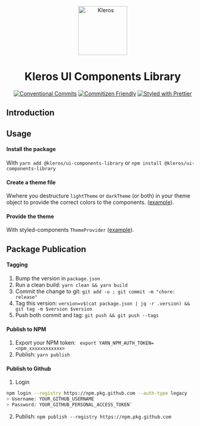 <p align="center">
  <a href="https://kleros.io">
    <img alt="Kleros" src="https://github.com/kleros/court/blob/master/public/icon-512.png?raw=true" width="128">
  </a>
</p>

<h1 align="center">Kleros UI Components Library</h1>

<p align="center">
  <a href="https://conventionalcommits.org"><img src="https://img.shields.io/badge/Conventional%20Commits-1.0.0-yellow.svg" alt="Conventional Commits"></a>
  <a href="http://commitizen.github.io/cz-cli/"><img src="https://img.shields.io/badge/commitizen-friendly-brightgreen.svg" alt="Commitizen Friendly"></a>
  <a href="https://github.com/prettier/prettier"><img src="https://img.shields.io/badge/styled_with-prettier-ff69b4.svg" alt="Styled with Prettier"></a>
</p>

## Introduction

## Usage

#### Install the package
With `yarn add @kleros/ui-components-library` or `npm install @kleros/ui-components-library`

#### Create a theme file
Wwhere you destructure `lightTheme` or `darkTheme` (or both) in your theme object to provide the correct colors to the components. ([example](https://github.com/kleros/kleros-v2/blob/dev/web/src/styles/themes.ts)).

#### Provide the theme
With styled-components `ThemeProvider` ([example](https://github.com/kleros/kleros-v2/blob/dev/web/src/context/StyledComponentsProvider.tsx)).

## Package Publication 

#### Tagging
1. Bump the version in `package.json`
1. Run a clean build: `yarn clean && yarn build`
1. Commit the change to git: `git add -u ; git commit -m "chore: release"`
1. Tag this version: `version=v$(cat package.json | jq -r .version) && git tag -m $version $version`
1. Push both commit and tag: `git push && git push --tags`

#### Publish to NPM
1. Export your NPM token: ` export YARN_NPM_AUTH_TOKEN=<npm_xxxxxxxxxxxx>`
1. Publish: `yarn publish`

#### Publish to Github
1. Login 
```bash
npm login --registry https://npm.pkg.github.com --auth-type legacy
> Username: YOUR_GITHUB_USERNAME
> Password: YOUR_GITHUB_PERSONAL_ACCESS_TOKEN`
```
2. Publish: `npm publish --registry https://npm.pkg.github.com`